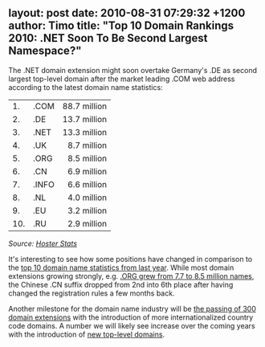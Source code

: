layout: post
date: 2010-08-31 07:29:32 +1200
author: Timo
title: "Top 10 Domain Rankings 2010: .NET Soon To Be Second Largest Namespace?"
----

The .NET domain extension might soon overtake Germany's .DE as second largest top-level domain after the market leading .COM web address according to the latest domain name statistics:

<table>
	<tbody>
		<tr><td>1.</td><td>.COM</td><td align="right">88.7 million</td></tr>
		<tr><td>2.</td><td>.DE</td><td align="right">13.7 million</td></tr>
		<tr><td>3.</td><td>.NET</td><td align="right">13.3 million</td></tr>
		<tr><td>4.</td><td>.UK</td><td align="right">8.7 million</td></tr>
		<tr><td>5.</td><td>.ORG</td><td align="right">8.5 million</td></tr>
		<tr><td>6.</td><td>.CN</td><td align="right">6.9 million</td></tr>
		<tr><td>7.</td><td>.INFO</td><td align="right">6.6 million</td></tr>
		<tr><td>8.</td><td>.NL</td><td align="right">4.0 million</td></tr>
		<tr><td>9.</td><td>.EU</td><td align="right">3.2 million</td></tr>
		<tr><td>10.</td><td>.RU</td><td align="right">2.9 million</td></tr>
	</tbody>
</table>

*Source: [Hoster Stats](http://www.hosterstats.com/DomainNameCounts2010.php)*

It's interesting to see how some positions have changed in comparison to the [top 10 domain name statistics from last year](https://iwantmyname.com/blog/2009/10/top-10-global-domain-extensions-statistics-numbers.html). While most domain extensions growing strongly, e.g. [.ORG grew from 7.7 to 8.5 million names](http://techcrunch.com/2010/08/17/there-are-now-8-5-million-org-domains-and-growth-is-accelerating/), the Chinese .CN suffix dropped from 2nd into 6th place after having changed the registration rules a few months back.

Another milestone for the domain name industry will be [the passing of 300 domain extensions](http://domainincite.com/top-level-domain-count-likely-to-top-300-this-year/) with the introduction of more internationalized country code domains. A number we will likely see increase over the coming years with the introduction of [new top-level domains](https://iwantmyname.com/blog/2009/06/list-new-gtld-domain-extensions-2010.html).
